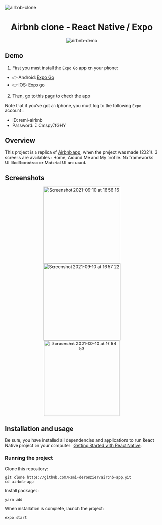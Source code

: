 ![airbnb-clone](https://user-images.githubusercontent.com/49198371/132860312-ae26b1db-862e-453c-82c8-d4af6b2dad10.png)

<h1 align="center">Airbnb clone - React Native / Expo</h1>
<p align="center">
  <img src="https://user-images.githubusercontent.com/49198371/132868632-758af223-5fca-4ade-87c1-9b25b6f0fa31.gif" alt="airbnb-demo"/>
</p>

## Demo
1. First you must install the `Expo Go` app on your phone:
* 👉 Android: [Expo Go](https://play.google.com/store/apps/details?id=host.exp.exponent)
* 👉 iOS: [Expo go](https://apps.apple.com/fr/app/expo-go/id982107779)
2. Then, go to this [page](https://expo.dev/@remi-airbnb/airbnb-remi) to check the app

Note that if you've got an Iphone, you must log to the following `Expo` account : 
* ID: remi-airbnb
* Password: $7.$.Cmspy7fGHY


## Overview
This project is a replica of [Airbnb app](https://apps.apple.com/us/app/airbnb/id401626263), when the project was made (2021). 3 screens are availables : Home, Around Me and My profile. No frameworks UI like Bootstrap or Material UI are used.

## Screenshots
<p align="center">
    <img width="252" alt="Screenshot 2021-09-10 at 16 56 16" src="https://user-images.githubusercontent.com/49198371/132874101-044f146e-b436-4fe8-98f8-e79870b08744.png">
    <img width="253" alt="Screenshot 2021-09-10 at 16 57 22" src="https://user-images.githubusercontent.com/49198371/132874127-fac64361-f9ba-48c4-bf79-67390529805d.png">
    <img width="248" alt="Screenshot 2021-09-10 at 16 54 53" src="https://user-images.githubusercontent.com/49198371/132873764-b94fe642-1116-49eb-b4c8-2cb3e8bc203f.png">
</p>

## Installation and usage
Be sure, you have installed all dependencies and applications to run React Native project on your computer : [Getting Started with React Native](https://reactnative.dev/docs/getting-started).

### Running the project
Clone this repository:
```
git clone https://github.com/Remi-deronzier/airbnb-app.git
cd airbnb-app
```

Install packages:
```
yarn add
```

When installation is complete, launch the project:
```
expo start
```

